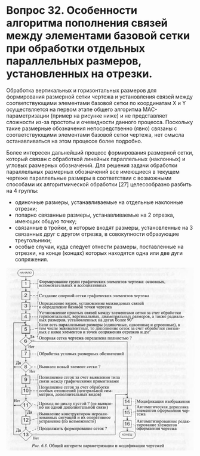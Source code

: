 # Вопрос 32. Особенности алгоритма пополнения связей между элементами базовой сетки при обработки отдельных параллельных размеров, установленных на отрезки.

Обработка вертикальных и горизонтальных размеров для формирования размерной сетки чертежа и установления связей между соответствующими элементами базовой сетки по координатам X и Y осуществляется на первом этапе общего алгоритма МАС-параметризации (пример на рисунке ниже) и не представляет сложности из-за простоты и очевидности данного процесса. Поскольку такие размерные обозначения непосредственно (явно) связаны с соответствующими элементами базовой сетки чертежа, нет смысла останавливаться на этом процессе более подробно.

Более интересен дальнейший процесс формирования размерной сетки, который связан с обработкой линейных параллельных (наклонных) и угловых размерных обозначений. Для решения задачи обработки параллельных размерных обозначений все имеющиеся в текущем чертеже параллельные размеры в соответствии с возможными способами их алгоритмической обработки [27] целесообразно разбить на 4 группы:

-	одиночные размеры, устанавливаемые на отдельные наклонные отрезки;
-	попарно связанные размеры, устанавливаемые на 2 отрезка, имеющих общую точку;
-	связанные в тройки, в которые входят размеры, установленные на 3 связанных друг с другом отрезка, в совокупности образующие треугольники;
-	особые случаи, куда следует отнести размеры, поставленные на отрезки, на конце (концах) которых находятся одна или две дуги сопряжения.

![Рис. 6.3. Общий алгоритм параметризации и модификации чертежей](../resources/imgs/32/6.3.png)
